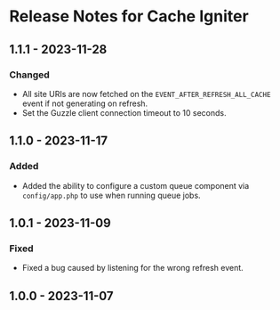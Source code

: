 # Release Notes for Cache Igniter

## 1.1.1 - 2023-11-28

### Changed

- All site URIs are now fetched on the `EVENT_AFTER_REFRESH_ALL_CACHE` event if not generating on refresh.
- Set the Guzzle client connection timeout to 10 seconds.

## 1.1.0 - 2023-11-17

### Added

- Added the ability to configure a custom queue component via `config/app.php` to use when running queue jobs.

## 1.0.1 - 2023-11-09

### Fixed

- Fixed a bug caused by listening for the wrong refresh event.

## 1.0.0 - 2023-11-07
